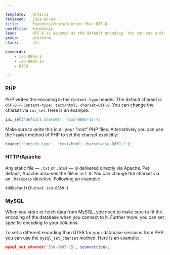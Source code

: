 ```yaml
---

template:   article
reviewed:   2021-06-03
title:      Encoding/charset other than UTF-8
naviTitle:  Encodings
lead:       UTF-8 is assumed as the default encoding. You can set a different encoding manually — if you really want. This is on how to change the character encodings with fortrabbit.
group:      platform
stack:      all

keywords:
    - iso-8895-1
    - iso-8895-15
    - UTF8

---
```



### PHP

PHP writes the encoding in the `Content-type` header. The default charset is `UTF-8` — `Content-type: text/html; charset=UTF-8`. You can change the charset via `ini_set`. Here is an example:

```php
ini_set('default_charset', 'iso-8895-15');
```

Make sure to write this in all your "root" PHP files. Alternatively you can use the `header` method of PHP to set the charset explicitly:

```php
header('Content-type', 'text/html; charset=iso-8859-1');
```

### HTTP/Apache

Any static file — `.txt` or `.html` — is delivered directly via Apache. Per default, Apache assumes the file is `utf-8`. You can change the charset via an `.htaccess` directive. Following an example:

```
AddDefaultCharset iso-8859-1
```

### MySQL

When you store or fetch data from MySQL, you need to make sure to fit the encoding of the database when you connect to it. Further more, you can set specific encoding to your columns.

To set a different encoding than UTF8 for your database sessions from PHP you can use the `mysql_set_charset` method. Here is an example:

```php
mysql_set_charset('ISO-8895-15', $connection);
```

